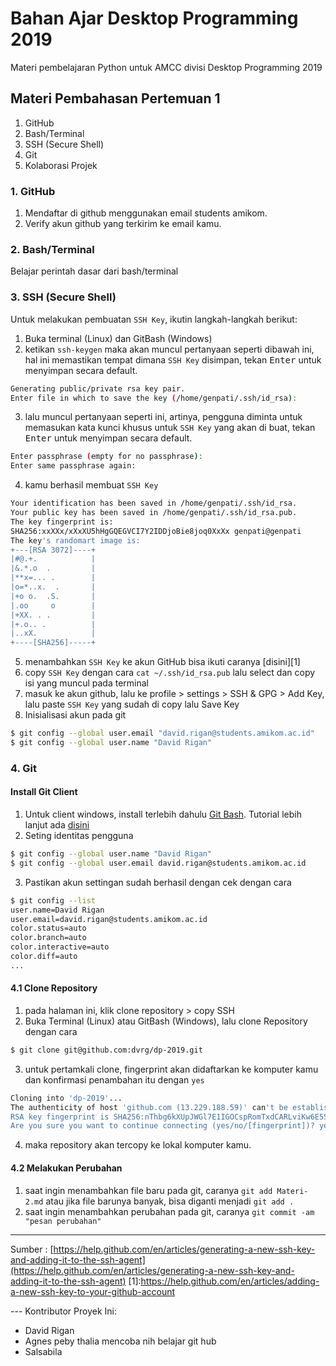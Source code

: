# Bahan Ajar Desktop Programming 2019
Materi pembelajaran Python untuk AMCC divisi Desktop Programming 2019

## Materi Pembahasan Pertemuan 1
1. GitHub
2. Bash/Terminal
3. SSH (Secure Shell)
4. Git
5. Kolaborasi Projek

### 1. GitHub
1. Mendaftar di github menggunakan email students amikom.
2. Verify akun github yang terkirim ke email kamu.

### 2. Bash/Terminal
Belajar perintah dasar dari bash/terminal

### 3. SSH (Secure Shell)
Untuk melakukan pembuatan `SSH Key`, ikutin langkah-langkah berikut:
1. Buka terminal (Linux) dan GitBash (Windows)
2. ketikan `ssh-keygen` maka akan muncul pertanyaan seperti dibawah ini, hal ini memastikan tempat dimana `SSH Key` disimpan, tekan <kbd>Enter</kbd> untuk menyimpan secara default.
```bash
Generating public/private rsa key pair.
Enter file in which to save the key (/home/genpati/.ssh/id_rsa):
```
3. lalu muncul pertanyaan seperti ini, artinya, pengguna diminta untuk memasukan kata kunci khusus untuk `SSH Key` yang akan di buat, tekan <kbd>Enter</kbd> untuk menyimpan secara default.
```bash
Enter passphrase (empty for no passphrase):
Enter same passphrase again:
```
4. kamu berhasil membuat `SSH Key`
```bash
Your identification has been saved in /home/genpati/.ssh/id_rsa.
Your public key has been saved in /home/genpati/.ssh/id_rsa.pub.
The key fingerprint is:
SHA256:xxXXx/xXxXU5hHgGQEGVCI7Y2IDDjoBie8joq0XxXx genpati@genpati
The key's randomart image is:
+---[RSA 3072]----+
|#@.+.            |
|&.*.o  .         |
|**x=... .        |
|o=*..x.  .       |
|+o o.  .S.       |
|.oo     o        |
|+XX. . .         |
|+.o.. .          |
|..xX.            |
+----[SHA256]-----+

```
5. menambahkan `SSH Key` ke akun GitHub bisa ikuti caranya [disini][1]
6. copy `SSH Key` dengan cara `cat ~/.ssh/id_rsa.pub` lalu select dan copy isi yang muncul pada terminal
7. masuk ke akun github, lalu ke profile > settings > SSH & GPG > Add Key, lalu paste `SSH Key` yang sudah di copy lalu Save Key
8. Inisialisasi akun pada git
```bash
$ git config --global user.email "david.rigan@students.amikom.ac.id"
$ git config --global user.name "David Rigan"
```
### 4. Git
#### Install Git Client
1. Untuk client windows, install terlebih dahulu [Git Bash](https://git-scm.com/downloads). Tutorial lebih lanjut ada [disini](https://git-scm.com/book/id/v1/Memulai-Git-Menginstall-Git#Menginstall-pada-Sistem-Operasi-Windows)
2. Seting identitas pengguna
```bash
$ git config --global user.name "David Rigan"
$ git config --global user.email david.rigan@students.amikom.ac.id
```
3. Pastikan akun settingan sudah berhasil dengan cek dengan cara
```bash
$ git config --list
user.name=David Rigan
user.email=david.rigan@students.amikom.ac.id
color.status=auto
color.branch=auto
color.interactive=auto
color.diff=auto
...
```

#### 4.1 Clone Repository
1. pada halaman ini, klik clone repository > copy SSH
2. Buka Terminal (Linux) atau GitBash (Windows), lalu clone Repository dengan cara
```bash
$ git clone git@github.com:dvrg/dp-2019.git
```
3. untuk pertamkali clone, fingerprint akan didaftarkan ke komputer kamu dan konfirmasi penambahan itu dengan `yes`
```bash
Cloning into 'dp-2019'...
The authenticity of host 'github.com (13.229.188.59)' can't be established.
RSA key fingerprint is SHA256:nThbg6kXUpJWGl7E1IGOCspRomTxdCARLviKw6E5SY8.
Are you sure you want to continue connecting (yes/no/[fingerprint])? yes

```
4. maka repository akan tercopy ke lokal komputer kamu.

#### 4.2 Melakukan Perubahan
1. saat ingin menambahkan file baru pada git, caranya `git add Materi-2.md` atau jika file barunya banyak, bisa diganti menjadi `git add .`
2. saat ingin menambahkan perubahan pada git, caranya `git commit -am "pesan perubahan"`

---

Sumber :
[https://help.github.com/en/articles/generating-a-new-ssh-key-and-adding-it-to-the-ssh-agent](https://help.github.com/en/articles/generating-a-new-ssh-key-and-adding-it-to-the-ssh-agent)
[1]:https://help.github.com/en/articles/adding-a-new-ssh-key-to-your-github-account

--- Kontributor Proyek Ini:
+ David Rigan
+ Agnes peby thalia mencoba nih belajar git hub
+ Salsabila

